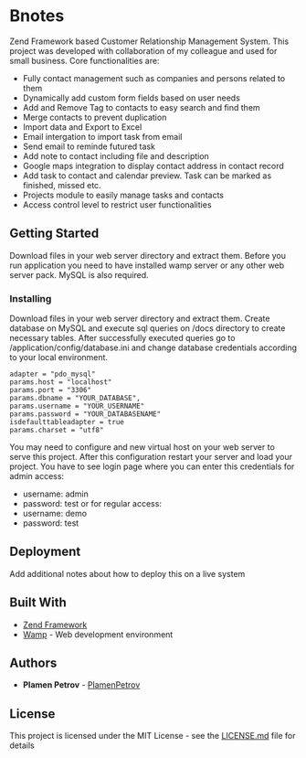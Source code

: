 # Bnotes

Zend Framework based Customer Relationship Management System. This project was developed with collaboration of my colleague and used for small business. Core functionalities are:
* Fully contact management such as companies and persons related to them 
* Dynamically add custom form fields based on user needs
* Add and Remove Tag to contacts to easy search and find them
* Merge contacts to prevent duplication
* Import data and Export to Excel 
* Email intergation to import task from email
* Send email to reminde futured task
* Add note to contact including file and description
* Google maps integration to display contact address in contact record
* Add task to contact and calendar preview. Task can be marked as finished, missed etc.
* Projects module to easily manage tasks and contacts
* Access control level to restrict user functionalities

## Getting Started

Download files in your web server directory and extract them. Before you run application you need to have installed wamp server or any other web server pack. MySQL is also required.  

### Installing

Download files in your web server directory and extract them. Create database on MySQL and execute sql queries on /docs directory to create necessary tables. After successfully executed queries go to /application/config/database.ini and change database credentials according to your local environment.

```
adapter = "pdo_mysql"
params.host = "localhost"
params.port = "3306"
params.dbname = "YOUR_DATABASE",
params.username = "YOUR_USERNAME"
params.password = "YOUR_DATABASENAME"
isdefaulttableadapter = true
params.charset = "utf8"
```

You may need to configure and new virtual host on your web server to serve this project. After this configuration restart your server and load your project. You have to see login page where you can enter this credentials for admin access:
* username: admin
* password: test
 or for regular access:
 * username: demo
 * password: test

## Deployment

Add additional notes about how to deploy this on a live system

## Built With

* [Zend Framework](https://framework.zend.com/manual/1.12/en/learning.quickstart.html)
* [Wamp](http://www.wampserver.com/en/) - Web development environment

## Authors

* **Plamen Petrov** - [PlamenPetrov](https://github.com/plamenpetrov)

## License

This project is licensed under the MIT License - see the [LICENSE.md](LICENSE.md) file for details
